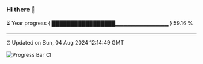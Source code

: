 ### Hi there 👋

⏳ Year progress { █████████████████▁▁▁▁▁▁▁▁▁▁▁▁▁ } 59.16 %

---

⏰ Updated on Sun, 04 Aug 2024 12:14:49 GMT

![Progress Bar CI](https://github.com/Shyam-Makwana/GitHub-Actions-Demo/workflows/Progress%20Bar%20CI/badge.svg)
